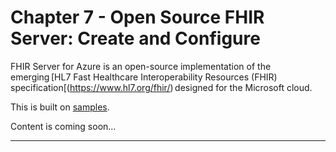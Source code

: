 # Chapter 7 - Open Source FHIR Server: Create and Configure

FHIR Server for Azure is an open-source implementation of the emerging [HL7 Fast Healthcare Interoperability Resources (FHIR) specification[(https://www.hl7.org/fhir/) designed for the Microsoft cloud. 

This is built on [samples](https://github.com/Microsoft/fhir-server).

Content is coming soon...

*** 


